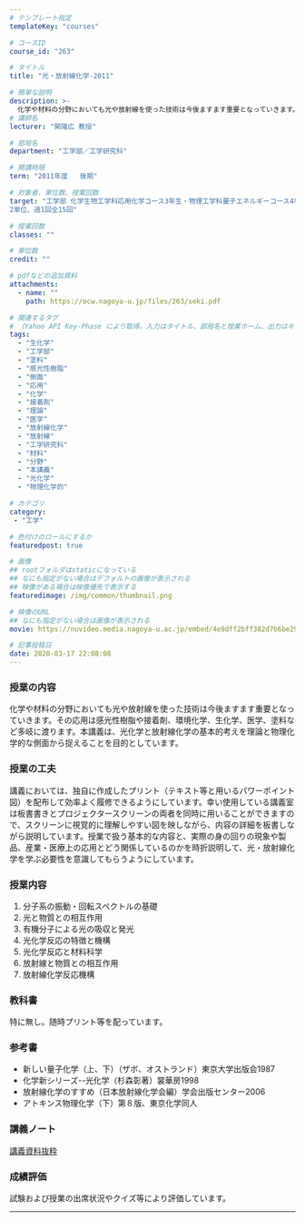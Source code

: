```yaml
---
# テンプレート指定
templateKey: "courses"

# コースID
course_id: "263"

# タイトル
title: "光・放射線化学-2011"

# 簡単な説明
description: >-
  化学や材料の分野においても光や放射線を使った技術は今後ますます重要となっていきます。その応用は感光性樹脂や接着剤、環境化学、生化学、医学、塗料など多岐に渡ります。本講義は、光化学と放射線化学の基本的考えを理論と物理化学的な側面から捉えることを目的としています。 ....
# 講師名
lecturer: "関隆広 教授"

# 部局名
department: "工学部／工学研究科"

# 開講時限
term: "2011年度	後期"

# 対象者、単位数、授業回数
target: "工学部 化学生物工学科応用化学コース3年生・物理工学科量子エネルギーコース4年生
2単位、週1回全15回"

# 授業回数
classes: ""

# 単位数
credit: ""

# pdfなどの追加資料
attachments:
  - name: "" 
    path: https://ocw.nagoya-u.jp/files/263/seki.pdf

# 関連するタグ
# （Yahoo API Key-Phase により取得。入力はタイトル、部局名と授業ホーム、出力はキーフレーズ（tags））
tags:
  - "生化学"
  - "工学部"
  - "塗料"
  - "感光性樹脂"
  - "側面"
  - "応用"
  - "化学"
  - "接着剤"
  - "理論"
  - "医学"
  - "放射線化学"
  - "放射線"
  - "工学研究科"
  - "材料"
  - "分野"
  - "本講義"
  - "光化学"
  - "物理化学的"

# カテゴリ
category:
 - "工学"

# 色付けのロールにするか
featuredpost: true

# 画像
## rootフォルダはstaticになっている
## なにも指定がない場合はデフォルトの画像が表示される
## 映像がある場合は映像優先で表示する
featuredimage: /img/common/thumbnail.png

# 映像のURL
## なにも指定がない場合は画像が表示される
movie: https://nuvideo.media.nagoya-u.ac.jp/embed/4e9dff2bff382d7b6be292c63ee90eb39b42b790

# 記事投稿日
date: 2020-03-17 22:08:08
---
```


### 授業の内容

化学や材料の分野においても光や放射線を使った技術は今後ますます重要となっていきます。その応用は感光性樹脂や接着剤、環境化学、生化学、医学、塗料など多岐に渡ります。本講義は、光化学と放射線化学の基本的考えを理論と物理化学的な側面から捉えることを目的としています。


### 授業の工夫

講義においては、独自に作成したプリント（テキスト等と用いるパワーポイント図）を配布して効率よく履修できるようにしています。幸い使用している講義室は板書書きとプロジェクタースクリーンの両者を同時に用いることができますので、スクリーンに視覚的に理解しやすい図を映しながら、内容の詳細を板書しながら説明しています。授業で扱う基本的な内容と、実際の身の回りの現象や製品、産業・医療上の応用とどう関係しているのかを時折説明して、光・放射線化学を学ぶ必要性を意識してもらうようにしています。





### 授業内容

1. 分子系の振動・回転スペクトルの基礎
2. 光と物質との相互作用
3. 有機分子による光の吸収と発光
4. 光化学反応の特徴と機構
5. 光化学反応と材料科学
6. 放射線と物質との相互作用
7. 放射線化学反応機構

### 教科書

特に無し。随時プリント等を配っています。

### 参考書

* 新しい量子化学（上、下）（ザボ、オストランド）東京大学出版会1987
* 化学新シリーズ--光化学（杉森彰著）裳華房1998
* 放射線化学のすすめ（日本放射線化学会編）学会出版センター2006
* アトキンス物理化学（下）第８版、東京化学同人





### 講義ノート

[講義資料抜粋](https://ocw.nagoya-u.jp/files/263/seki.pdf) 






### 成績評価

試験および授業の出席状況やクイズ等により評価しています。



-----